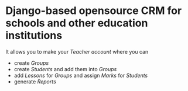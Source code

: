 
# Django-based opensource CRM for schools and other education institutions

It allows you to make your *Teacher account* where you can

- create *Groups*
- create *Students* and add them into *Groups*
- add *Lessons* for *Groups* and assign *Marks* for *Students*
- generate *Reports*
